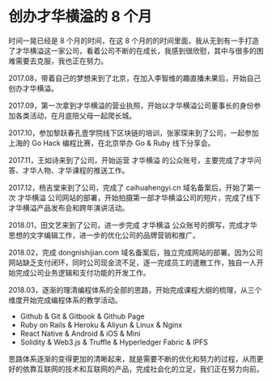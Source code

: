 # 创办才华横溢的 8 个月

时间一晃已经是 8 个月的时间，在这 8 个月的的时间里面，我从无到有一手打造了才华横溢这一家公司，看着公司不断的在成长，我感到很欣慰，其中与很多的困难需要去克服，我也正在努力。

2017.08，带着自己的梦想来到了北京，在加入李智维的趣直播未果后，开始自己创办才华横溢。

2017.09，第一次拿到才华横溢的营业执照，开始以才华横溢公司董事长的身份参加各类活动，在月底陪父母一起爬长城。

2017.10，参加黎跃春孔壹学院线下区块链的培训，张家琛来到了公司，一起参加上海的 Go Hack 编程比赛，在北京举办 Go & Ruby 线下分享会。

2017.11，王如诗来到了公司，开始运营 才华横溢 的公众账号，主要完成了才华问答、才华人物、才华课程的推送工作。

2017.12，杨吉堂来到了公司，完成了 caihuahengyi.cn 域名备案后，开始了第一次 才华横溢 公司网站的部署，开始拍摄第一部才华横溢公司的短片，完成了线下才华横溢产品发布会和跨年演讲活动。

2018.01，田文艺来到了公司，进一步完成 才华横溢 公众账号的撰写，完成才华思想的文字编辑工作，进一步的优化公司的品牌营销和推广。

2018.02，完成 dongnishijian.com 域名备案后，独立完成网站的部署。因为公司网站缺乏支付闭环，同时公司现金流不足，逐一完成员工的遣散工作，独自一人开始完成公司业务逻辑和支付功能的开发工作。

2018.03，逐渐的理清编程体系的全部的思路，开始完成课程大纲的梳理，从三个维度开始完成编程体系的教学活动。
- Github & Git & Gitbook & Github Page
- Ruby on Rails & Heroku & Aliyun & Linux & Nginx
- React Native & Android & iOS & Mini
- Solidity & Web3.js & Truffle & Hyperledger Fabric & IPFS

思路体系逐渐的变得更加的清晰起来，就是需要不断的优化和努力的过程，从而更好的依靠互联网的技术和互联网的产品，完成社会化的立足，我们正在努力向前。
